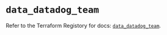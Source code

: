 # `data_datadog_team`

Refer to the Terraform Registory for docs: [`data_datadog_team`](https://registry.terraform.io/providers/datadog/datadog/3.34.0/docs/data-sources/team).
